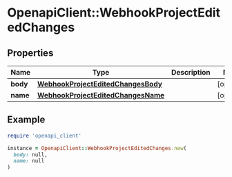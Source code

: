 # OpenapiClient::WebhookProjectEditedChanges

## Properties

| Name | Type | Description | Notes |
| ---- | ---- | ----------- | ----- |
| **body** | [**WebhookProjectEditedChangesBody**](WebhookProjectEditedChangesBody.md) |  | [optional] |
| **name** | [**WebhookProjectEditedChangesName**](WebhookProjectEditedChangesName.md) |  | [optional] |

## Example

```ruby
require 'openapi_client'

instance = OpenapiClient::WebhookProjectEditedChanges.new(
  body: null,
  name: null
)
```

